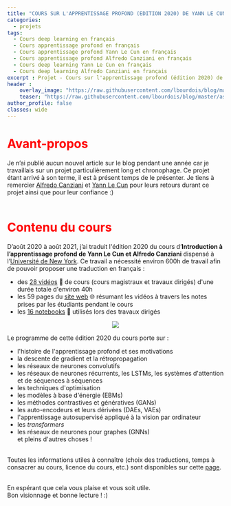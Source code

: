 ```yaml
---
title: "COURS SUR L'APPRENTISSAGE PROFOND (EDITION 2020) DE YANN LE CUN ET ALFREDO CANZIANI"
categories:
  - projets
tags:
  - Cours deep learning en français
  - Cours apprentissage profond en français
  - Cours apprentissage profond Yann Le Cun en français
  - Cours apprentissage profond Alfredo Canziani en français
  - Cours deep learning Yann Le Cun en français
  - Cours deep learning Alfredo Canziani en français
excerpt : Projet - Cours sur l'apprentissage profond (édition 2020) de Yann Le Cun et Alfredo Canziani
header :
    overlay_image: "https://raw.githubusercontent.com/lbourdois/blog/master/assets/images/NLP_radom_blog.png"
    teaser: "https://raw.githubusercontent.com/lbourdois/blog/master/assets/images/Data_augmentation/WordNet.png"
author_profile: false
classes: wide
---
```



# <span style="color: #FF0000"> **Avant-propos** </span>
Je n’ai publié aucun nouvel article sur le blog pendant une année car je travaillais sur un projet particulièrement long et chronophage. 
Ce projet étant arrivé à son terme, il est à présent temps de le présenter.
Je tiens à remercier [Alfredo Canziani](https://twitter.com/alfcnz) et [Yann Le Cun](https://twitter.com/ylecun) pour leurs retours durant ce projet ainsi que pour leur confiance :) 
<br><br>

# <span style="color: #FF0000"> **Contenu du cours** </span>
D’août 2020 à août 2021, j’ai traduit l'édition 2020 du cours d’**Introduction à l’apprentissage profond de Yann Le Cun et Alfredo Canziani** dispensé à l’[Université de New York](https://cds.nyu.edu/deep-learning/).
Ce travail a nécessité environ 600h de travail afin de pouvoir proposer une traduction en français :
-	des [28 vidéos](https://www.youtube.com/watch?v=0bMe_vCZo30&list=PLLHTzKZzVU9eaEyErdV26ikyolxOsz6mq) 🎥 de cours (cours magistraux et travaux dirigés) d'une durée totale d'environ 40h 
-	les 59 pages du [site web](https://atcold.github.io/pytorch-Deep-Learning/fr/) 🌐 résumant les vidéos à travers les notes prises par les étudiants pendant le cours
-	les [16 notebooks](https://github.com/lbourdois/pytorch-Deep-Learning-Notebooks-in-French) 📓 utilisés lors des travaux dirigés

<center>
<figure class="image">
  <img src="https://raw.githubusercontent.com/lbourdois/blog/master/assets/images/DLSP20/NYU%20Deep%20Learning.png">
 </figure>
 </center>


Le programme de cette édition 2020 du cours porte sur :
- l'histoire de l'apprentissage profond et ses motivations
- la descente de gradient et la rétropropagation
- les réseaux de neurones convolutifs
- les réseaux de neurones récurrents, les LSTMs, les systèmes d'attention et de séquences à séquences
- les techniques d'optimisation
- les modèles à base d'énergie (EBMs)
- les méthodes contrastives et génératives (GANs)
- les auto-encodeurs et leurs dérivées (DAEs, VAEs)
- l'apprentissage autosupervisé appliqué à la vision par ordinateur
- les *transformers*
- les réseaux de neurones pour graphes (GNNs)  
et pleins d'autres choses !
<br><br>

Toutes les informations utiles à connaître (choix des traductions, temps à consacrer au cours, licence du cours, etc.) sont disponibles sur cette [page](https://atcold.github.io/pytorch-Deep-Learning/fr/faq/).<br><br>

En espérant que cela vous plaise et vous soit utile.<br>
Bon visionnage et bonne lecture ! :)
